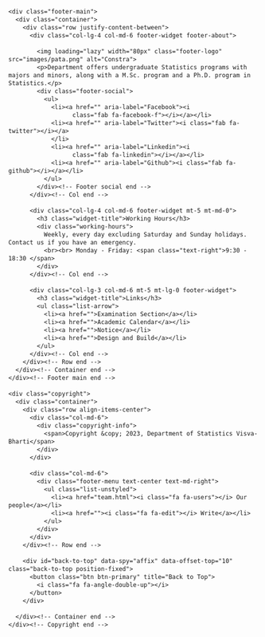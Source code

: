     <div class="footer-main">
      <div class="container">
        <div class="row justify-content-between">
          <div class="col-lg-4 col-md-6 footer-widget footer-about">
             
            <img loading="lazy" width="80px" class="footer-logo" src="images/pata.png" alt="Constra">
            <p>Department offers undergraduate Statistics programs with majors and minors, along with a M.Sc. program and a Ph.D. program in Statistics.</p>
            <div class="footer-social">
              <ul>
                <li><a href="" aria-label="Facebook"><i
                      class="fab fa-facebook-f"></i></a></li>
                <li><a href="" aria-label="Twitter"><i class="fab fa-twitter"></i></a>
                </li>
                <li><a href="" aria-label="Linkedin"><i
                      class="fab fa-linkedin"></i></a></li>
                <li><a href="" aria-label="Github"><i class="fab fa-github"></i></a></li>
              </ul>
            </div><!-- Footer social end -->
          </div><!-- Col end -->

          <div class="col-lg-4 col-md-6 footer-widget mt-5 mt-md-0">
            <h3 class="widget-title">Working Hours</h3>
            <div class="working-hours">
              Weekly, every day excluding Saturday and Sunday holidays. Contact us if you have an emergency.
              <br><br> Monday - Friday: <span class="text-right">9:30 - 18:30 </span>
            </div>
          </div><!-- Col end -->

          <div class="col-lg-3 col-md-6 mt-5 mt-lg-0 footer-widget">
            <h3 class="widget-title">Links</h3>
            <ul class="list-arrow">
              <li><a href="">Examination Section</a></li>
              <li><a href="">Academic Calendar</a></li>
              <li><a href="">Notice</a></li>
              <li><a href="">Design and Build</a></li>
            </ul>
          </div><!-- Col end -->
        </div><!-- Row end -->
      </div><!-- Container end -->
    </div><!-- Footer main end -->

    <div class="copyright">
      <div class="container">
        <div class="row align-items-center">
          <div class="col-md-6">
            <div class="copyright-info">
              <span>Copyright &copy; 2023, Department of Statistics Visva-Bharti</span>
            </div>
          </div>

          <div class="col-md-6">
            <div class="footer-menu text-center text-md-right">
              <ul class="list-unstyled">
                <li><a href="team.html"><i class="fa fa-users"></i> Our people</a></li>
                <li><a href=""><i class="fa fa-edit"></i> Write</a></li>
              </ul>
            </div>
          </div>
        </div><!-- Row end -->

        <div id="back-to-top" data-spy="affix" data-offset-top="10" class="back-to-top position-fixed">
          <button class="btn btn-primary" title="Back to Top">
            <i class="fa fa-angle-double-up"></i>
          </button>
        </div>

      </div><!-- Container end -->
    </div><!-- Copyright end -->